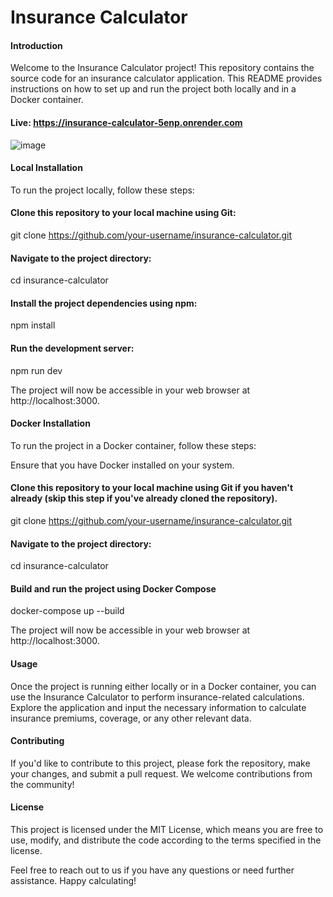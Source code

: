 # Insurance Calculator

#### Introduction

Welcome to the Insurance Calculator project! This repository contains the source code for an insurance calculator application. This README provides instructions on how to set up and run the project both locally and in a Docker container.

#### Live: https://insurance-calculator-5enp.onrender.com
![image](https://github.com/Lubomir27/insurance-calculator/assets/102256957/8d385f82-c0c4-41c3-8c8b-43bd8115ce62)

#### Local Installation

To run the project locally, follow these steps:

#### Clone this repository to your local machine using Git:

git clone https://github.com/your-username/insurance-calculator.git

#### Navigate to the project directory:

cd insurance-calculator

#### Install the project dependencies using npm:

npm install

#### Run the development server:

npm run dev

The project will now be accessible in your web browser at http://localhost:3000.

#### Docker Installation

To run the project in a Docker container, follow these steps:

Ensure that you have Docker installed on your system.

#### Clone this repository to your local machine using Git if you haven't already (skip this step if you've already cloned the repository).

git clone https://github.com/your-username/insurance-calculator.git

#### Navigate to the project directory:

cd insurance-calculator

#### Build and run the project using Docker Compose

docker-compose up --build

The project will now be accessible in your web browser at http://localhost:3000.

#### Usage

Once the project is running either locally or in a Docker container, you can use the Insurance Calculator to perform insurance-related calculations. Explore the application and input the necessary information to calculate insurance premiums, coverage, or any other relevant data.

#### Contributing

If you'd like to contribute to this project, please fork the repository, make your changes, and submit a pull request. We welcome contributions from the community!

#### License

This project is licensed under the MIT License, which means you are free to use, modify, and distribute the code according to the terms specified in the license.

Feel free to reach out to us if you have any questions or need further assistance. Happy calculating!
